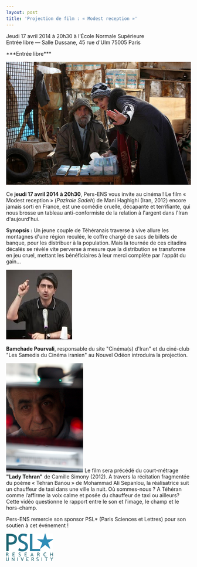 ```yaml
---
layout: post
title: 'Projection de film : « Modest reception »'
---
```




Jeudi 17 avril 2014 à 20h30 à l'École Normale Supérieure  
Entrée libre — Salle Dussane, 45 rue d'Ulm 75005 Paris

\*\*\*Entrée libre\*\*\*

![](/images/10155844_289080764588822_972232959_n.jpg)

  

Ce **jeudi 17 avril 2014 à 20h30**, Pers-ENS vous invite au cinéma ! Le film « Modest reception » (_Paziraie Sadeh_) de Mani Haghighi (Iran, 2012) encore jamais sorti en France, est une comédie cruelle, décapante et terrifiante, qui nous brosse un tableau anti-conformiste de la relation à l'argent dans l'Iran d'aujourd'hui. 

  

**Synopsis :** Un jeune couple de Téhéranais traverse à vive allure les montagnes d'une région reculée, le coffre chargé de sacs de billets de banque, pour les distribuer à la population. Mais la tournée de ces citadins décalés se révèle vite perverse à mesure que la distribution se transforme en jeu cruel, mettant les bénéficiaires à leur merci complète par l'appât du gain...   

![](/images/def_Bamchade-Pourvali_photo.jpg)

  

**Bamchade Pourvali**, responsable du site "Cinéma(s) d'Iran" et du ciné-club "Les Samedis du Cinéma iranien" au Nouvel Odéon introduira la projection.

![](/images/Lady-Teheran-Affiche.png) Le film sera précédé du court-métrage **"Lady Tehran"** de Camille Simony (2012). A travers la récitation fragmentée du poème « Tehran Banou » de Mohammad Ali Sepanlou, la réalisatrice suit un chauffeur de taxi dans une ville la nuit. Où sommes-nous ? A Téhéran comme l’affirme la voix calme et posée du chauffeur de taxi ou ailleurs? Cette vidéo questionne le rapport entre le son et l’image, le champ et le hors-champ.

Pers-ENS remercie son sponsor PSL\* (Paris Sciences et Lettres) pour son soutien à cet événement !

![](/images/psl_logo_70.png)
